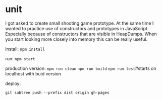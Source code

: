 unit
====

I got asked to create small shooting game prototype. At the same time I wanted to practice use of constructors and prototypes in JavaScript. Especially because of constructors that are visible in HeapDumps. When you start looking more closely into memory this can be really useful.



install:
`npm install`

run:
`npm start`

production version:
`npm run clean`
`npm run build`
`npm run test`#starts on localhost with buid version

deploy:

`git subtree push --prefix dist origin gh-pages`